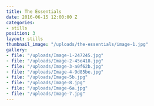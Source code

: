```yaml
---
title: The Essentials
date: 2016-06-15 12:00:00 Z
categories:
- stills
position: 3
layout: stills
thumbnail_image: "/uploads/the-essentials/image-1.jpg"
gallery:
- file: "/uploads/Image-1-247245.jpg"
- file: "/uploads/Image-2-45e418.jpg"
- file: "/uploads/Image-3-a0f62b.jpg"
- file: "/uploads/Image-4-9d85be.jpg"
- file: "/uploads/Image-5b.jpg"
- file: "/uploads/Image-8.jpg"
- file: "/uploads/Image-6a.jpg"
- file: "/uploads/Image-7.jpg"
---
```


